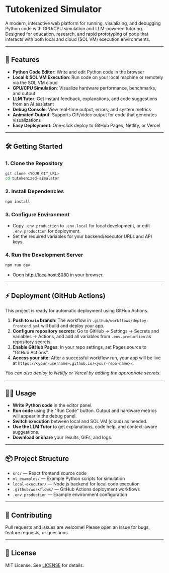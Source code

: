 # Tutokenized Simulator

A modern, interactive web platform for running, visualizing, and debugging Python code with GPU/CPU simulation and LLM-powered tutoring. Designed for education, research, and rapid prototyping of code that interacts with both local and cloud (SOL VM) execution environments.

---

## 🚀 Features

- **Python Code Editor**: Write and edit Python code in the browser
- **Local & SOL VM Execution**: Run code on your local machine or remotely via the SOL VM cloud
- **GPU/CPU Simulation**: Visualize hardware performance, benchmarks, and output
- **LLM Tutor**: Get instant feedback, explanations, and code suggestions from an AI assistant
- **Debug Console**: View real-time output, errors, and system metrics
- **Animated Output**: Supports GIF/video output for code that generates visualizations
- **Easy Deployment**: One-click deploy to GitHub Pages, Netlify, or Vercel

---

## 🛠️ Getting Started

### 1. Clone the Repository

```sh
git clone <YOUR_GIT_URL>
cd tutokenized-simulator
```

### 2. Install Dependencies

```sh
npm install
```

### 3. Configure Environment

- Copy `.env.production` to `.env.local` for local development, or edit `.env.production` for deployment.
- Set the required variables for your backend/executor URLs and API keys.

### 4. Run the Development Server

```sh
npm run dev
```

- Open [http://localhost:8080](http://localhost:8080) in your browser.

---

## ⚡ Deployment (GitHub Actions)

This project is ready for automatic deployment using GitHub Actions.

1. **Push to `main` branch**: The workflow in `.github/workflows/deploy-frontend.yml` will build and deploy your app.
2. **Configure repository secrets**: Go to GitHub → Settings → Secrets and variables → Actions, and add all variables from `.env.production` as repository secrets.
3. **Enable GitHub Pages**: In your repo settings, set Pages source to "GitHub Actions".
4. **Access your site**: After a successful workflow run, your app will be live at `https://<your-username>.github.io/<your-repo-name>/`.

_You can also deploy to Netlify or Vercel by adding the appropriate secrets._

---

## 🧑‍💻 Usage

- **Write Python code** in the editor panel.
- **Run code** using the "Run Code" button. Output and hardware metrics will appear in the debug panel.
- **Switch execution** between local and SOL VM (cloud) as needed.
- **Use the LLM Tutor** to get explanations, code help, and context-aware suggestions.
- **Download or share** your results, GIFs, and logs.

---

## 📦 Project Structure

- `src/` — React frontend source code
- `ml_examples/` — Example Python scripts for simulation
- `local-executor/` — Node.js backend for local code execution
- `.github/workflows/` — GitHub Actions deployment workflows
- `.env.production` — Example environment configuration

---

## 🤝 Contributing

Pull requests and issues are welcome! Please open an issue for bugs, feature requests, or questions.

---

## 📄 License

MIT License. See [LICENSE](LICENSE) for details.

